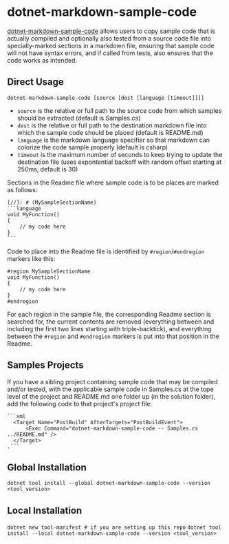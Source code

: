 # dotnet-markdown-sample-code

[dotnet-markdown-sample-code](https://github.com/jamesivie/dotnet-markdown-sample-code) allows users to copy sample code that is actually compiled and optionally also tested from a source code file into specially-marked sections in a markdown file, ensuring that sample code will not have syntax errors, and if called from tests, also ensures that the code works as intended.

## Direct Usage
`dotnet-markdown-sample-code [source [dest [language [timeout]]]]`

- `source` is the relative or full path to the source code from which samples should be extracted (default is Samples.cs)
- `dest` is the relative or full path to the destination markdown file into which the sample code should be placed (default is README.md)
- `language` is the markdown language specifier so that markdown can colorize the code sample properly (default is csharp)
- `timeout` is the maximum number of seconds to keep trying to update the destination file (uses expontential backoff with random offset starting at 250ms, default is 30)

Sections in the Readme file where sample code is to be places are marked as follows:

	[//]: # (MySampleSectionName)
	```language
	void MyFunction()
	{
		// my code here
	}
	```

Code to place into the Readme file is identified by `#region`/`#endregion` markers like this:

    #region MySampleSectionName
	void MyFunction()
	{
		// my code here
	}
    #endregion

For each region in the sample file, the corresponding Readme section is searched for, the current contents are removed (everything between and including the first two lines starting with triple-backtick), and everything between the `#region` and `#endregion` markers is put into that position in the Readme.

## Samples Projects
If you have a sibling project containing sample code that may be compiled and/or tested, with the applicable sample code in Samples.cs at the tope level of the project
and README.md one folder up (in the solution folder), add the following code to that project's project file:

	```xml
	  <Target Name="PostBuild" AfterTargets="PostBuildEvent">
		  <Exec Command="dotnet-markdown-sample-code -- Samples.cs ../README.md" />
	  </Target>
	.```

## Global Installation

`dotnet tool install --global dotnet-markdown-sample-code --version <tool_version>`

## Local Installation

`dotnet new tool-manifest # if you are setting up this repo`
`dotnet tool install --local dotnet-markdown-sample-code --version <tool_version>`


